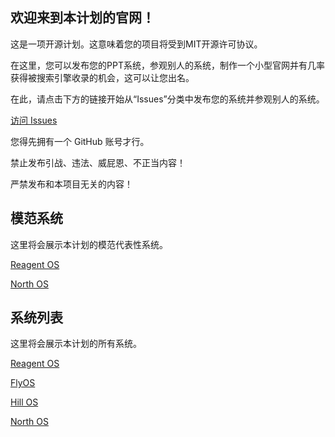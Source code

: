## 欢迎来到本计划的官网！

这是一项开源计划。这意味着您的项目将受到MIT开源许可协议。

在这里，您可以发布您的PPT系统，参观别人的系统，制作一个小型官网并有几率获得被搜索引擎收录的机会，这可以让您出名。

在此，请点击下方的链接开始从“Issues”分类中发布您的系统并参观别人的系统。

[访问 Issues ](https://github.com/NSC-MPPT/JesseGary-PowerPoint-OS-Web/issues)

您得先拥有一个 GitHub 账号才行。

禁止发布引战、违法、威屁恩、不正当内容！

严禁发布和本项目无关的内容！

## 模范系统

这里将会展示本计划的模范代表性系统。

[Reagent OS](https://github.com/NSC-MPPT/JesseGary-PowerPoint-OS-Web/issues/3)

[North OS](https://github.com/NSC-MPPT/JesseGary-PowerPoint-OS-Web/issues/5)

## 系统列表

这里将会展示本计划的所有系统。

[Reagent OS](https://github.com/NSC-MPPT/JesseGary-PowerPoint-OS-Web/issues/3)

[FlyOS](https://github.com/NSC-MPPT/JesseGary-PowerPoint-OS-Web/issues/2)

[Hill OS](https://github.com/NSC-MPPT/JesseGary-PowerPoint-OS-Web/issues/4)

[North OS](https://github.com/NSC-MPPT/JesseGary-PowerPoint-OS-Web/issues/5)
